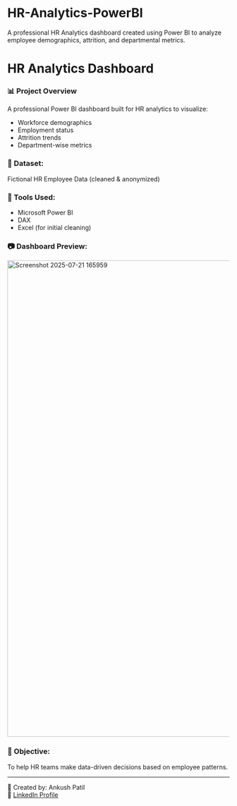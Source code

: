 # HR-Analytics-PowerBI
 A professional HR Analytics dashboard created using Power BI to analyze employee demographics, attrition, and departmental metrics.
# HR Analytics Dashboard

### 📊 Project Overview
A professional Power BI dashboard built for HR analytics to visualize:
- Workforce demographics
- Employment status
- Attrition trends
- Department-wise metrics

### 📁 Dataset:
Fictional HR Employee Data (cleaned & anonymized)

### 🧰 Tools Used:
- Microsoft Power BI
- DAX
- Excel (for initial cleaning)

### 📷 Dashboard Preview:

<img width="1920" height="1080" alt="Screenshot 2025-07-21 165959" src="https://github.com/user-attachments/assets/3e212d26-6b9b-4c77-9fc9-6d85e29f5e7e" />

### 📌 Objective:
To help HR teams make data-driven decisions based on employee patterns.

---

👤 Created by: Ankush Patil  
🔗 [LinkedIn Profile](https://www.linkedin.com/in/ankush-patil-291159250/)  
